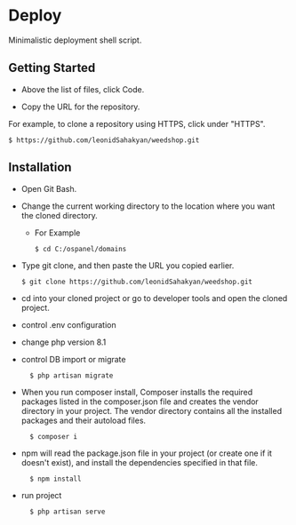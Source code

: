 
# Deploy

  Minimalistic deployment shell script.

## Getting Started
   - Above the list of files, click  Code.
   
   - Copy the URL for the repository.
   
For example, to clone a repository using HTTPS, click under "HTTPS".

    $ https://github.com/leonidSahakyan/weedshop.git

## Installation
- Open Git Bash.
- Change the current working directory to the location where you want the cloned directory.
  
  - For Example 

        $ cd C:/ospanel/domains
    
- Type git clone, and then paste the URL you copied earlier.

      $ git clone https://github.com/leonidSahakyan/weedshop.git

- cd into your cloned project or go to developer tools and open the cloned project․
- control .env configuration
- change php version 8.1
- control DB import or migrate
  
        $ php artisan migrate

- When you run composer install, Composer installs the required packages listed in the composer.json file and creates the vendor directory in your project. The vendor directory contains all the installed packages and their autoload files.

        $ composer i

- npm will read the package.json file in your project (or create one if it doesn't exist), and install the dependencies specified in that file.

        $ npm install
  
- run project

        $ php artisan serve

